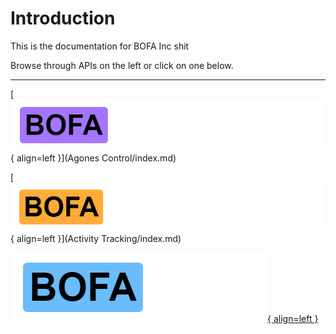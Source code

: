 # Introduction

This is the documentation for BOFA Inc shit

Browse through APIs on the left or click on one below.

--------------

[![Logo](assets/bac.png){ align=left }](Agones Control/index.md)


[![Logo](assets/bat.png){ align=left }](Activity Tracking/index.md)


[![Logo](assets/bs.png){ align=left }](STUN/index.md)

